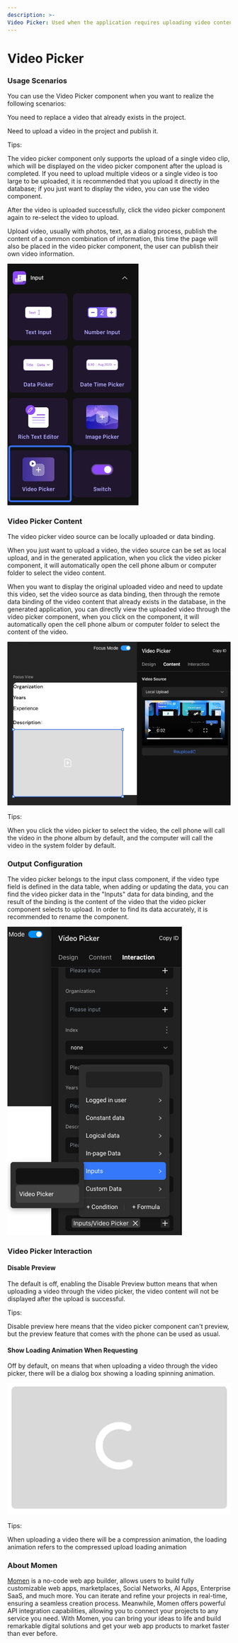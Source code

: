 ```yaml
---
description: >-
Video Picker: Used when the application requires uploading video content. For example, uploading personal introduction videos, course videos, etc. The uploaded videos can be accessed in the input component when in use.
---
```


# Video Picker

### **Usage Scenarios**

You can use the Video Picker component when you want to realize the following scenarios:

You need to replace a video that already exists in the project.

Need to upload a video in the project and publish it.

Tips:

The video picker component only supports the upload of a single video clip, which will be displayed on the video picker component after the upload is completed. If you need to upload multiple videos or a single video is too large to be uploaded, it is recommended that you upload it directly in the database; if you just want to display the video, you can use the video component.

After the video is uploaded successfully, click the video picker component again to re-select the video to upload.

Upload video, usually with photos, text, as a dialog process, publish the content of a common combination of information, this time the page will also be placed in the video picker component, the user can publish their own video information.

![](../.gitbook/assets/0.jpeg)

### **Video Picker Content**

The video picker video source can be locally uploaded or data binding.

When you just want to upload a video, the video source can be set as local upload, and in the generated application, when you click the video picker component, it will automatically open the cell phone album or computer folder to select the video content.

When you want to display the original uploaded video and need to update this video, set the video source as data binding, then through the remote data binding of the video content that already exists in the database, in the generated application, you can directly view the uploaded video through the video picker component, when you click on the component, it will automatically open the cell phone album or computer folder to select the content of the video.

![](<../.gitbook/assets/1 (1) (1).jpeg>)

Tips:

When you click the video picker to select the video, the cell phone will call the video in the phone album by default, and the computer will call the video in the system folder by default.

### **Output Configuration**

The video picker belongs to the input class component, if the video type field is defined in the data table, when adding or updating the data, you can find the video picker data in the "Inputs" data for data binding, and the result of the binding is the content of the video that the video picker component selects to upload. In order to find its data accurately, it is recommended to rename the component.

![](<../.gitbook/assets/2 (10).png>)

### **Video Picker Interaction**

#### **Disable Preview**

The default is off, enabling the Disable Preview button means that when uploading a video through the video picker, the video content will not be displayed after the upload is successful.

Tips:

Disable preview here means that the video picker component can't preview, but the preview feature that comes with the phone can be used as usual.

#### **Show Loading Animation When Requesting**

Off by default, on means that when uploading a video through the video picker, there will be a dialog box showing a loading spinning animation.

![](<../.gitbook/assets/3 (7).png>)

Tips:

When uploading a video there will be a compression animation, the loading animation refers to the compressed upload loading animation



### **About Momen​​​​​​**

[Momen](https://momen.app/?channel=blog-about) is a no-code web app builder, allows users to build fully customizable web apps, marketplaces, Social Networks, AI Apps, Enterprise SaaS, and much more. You can iterate and refine your projects in real-time, ensuring a seamless creation process. Meanwhile, Momen offers powerful API integration capabilities, allowing you to connect your projects to any service you need. With Momen, you can bring your ideas to life and build remarkable digital solutions and get your web app products to market faster than ever before.​​
